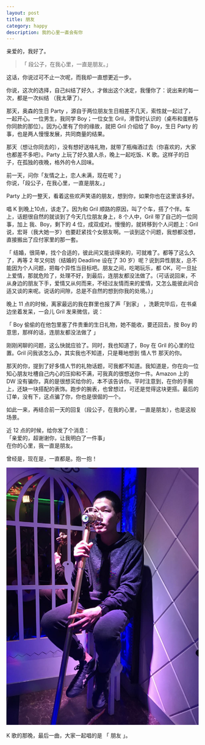 ```yaml
---
layout: post
title: 朋友
category: happy
description: 我的心里一直会有你
---
```


亲爱的，我好了。

> 「 段公子，在我心里，一直是朋友。」 

这话，你说过可不止一次呢，而我却一直想更近一步。  

你说，这次的选择，自己纠结了好久，才做出这个决定，我懂你了：说出来的每一次，都是一次纠结 （我太犟了）。  

那天，奥森的生日 Party ，源自于两位朋友生日相差不几天，索性就一起过了，一起开心。一位男生，我同学 Boy；一位女生 Gril，滑雪时认识的（桌布和蛋糕与你同款的那位）。因为心里有了你的缘故，就把 Gril 介绍给了 Boy，生日 Party 的事，也是两人慢慢发展，共同商量的结果。

那天（想让你同去的），没有想好送啥礼物，就带了瓶梅酒过去（你喜欢的，大家也都差不多吧）。Party 上玩了好久狼人杀，晚上一起吃饭、K 歌。这样子的日子，在孤独的夜晚，格外的令人回味。

前一天，问你「友情之上，恋人未满，现在呢？」  
你说，「段公子，在我心里，一直是朋友。」

Party 上的一整天，看着这些欢声笑语的朋友，想到你，如果你也在这里该多好。  

唱 K 到晚上10点，该走了。因为和 Gril 顺路的原因，叫了个车，搭了个伴。车上，话题很自然的就谈到了今天几位朋友身上，8 个人中，Gril 带了自己的一位同事，加上 我、Boy，剩下的 4 位，成双成对。慢慢的，就转移到个人问题上：Gril 说，宏哥（我大她一岁）也要赶紧找个女朋友啊。一谈到这个问题，我想都没想，直接搬出了应付家里的那一套。

「 结婚，很简单，找个合适的，彼此间又能谈得来的，可就难了。都等了这么久了，再等 2 年又何妨（结婚的 Deadline 设在了 30 岁）呢？说到异性朋友，总不能因为个人问题，把每个异性当目标吧。朋友之间，吃喝玩乐，都 OK，可一旦扯上爱情，那就危险了，处理不好，到最后，连朋友都没法做了。（可话说回来，不从身边的朋友下手，爱情又从何而来，不经过友情而来的爱情，又怎么能彼此间合适又谈的来呢。说话的间隙，总是不自然的想到你我的处境。）」

晚上 11 点的时候，离家最远的我在群里也报了声「到家」 ，洗簌完毕后，在书桌边坐着发呆，一会儿 Gril 发来微信，说：

「 Boy 偷偷的在他包里塞了件贵重的生日礼物，她不能收，要还回去，按 Boy 的意思，那样的话，连朋友都没法做了 」

刚刚闲聊的问题，这么快就应验了。同时，我也知道了，Boy 在 Gril 的心里的位置。Gril 问我该怎么办，其实我也不知道，只是蓦地想到 情人节 那天的你。

那天的你，提到了好多情人节的礼物话题，可我都不知道。我知道是，你在向一位知心朋友吐槽自己内心的压抑和不满，可我真的很想送你一件。Amazon 上的 DW 没有骗你，真的是很想买给你的，本不该告诉你。平时注意到，在你的手腕上，还缺一块搭配的表饰。跑步的腕表，也曾想过，可还是觉得这块更搭。最后的订单，没有下，这点骗了你，你也是很倔的一个。

如此一来，再结合前一天的回复（段公子，在我的心里，一直是朋友），也是这般场景。

近 12 点的时候，给你发了个消息：  
「亲爱的，超谢谢你，让我明白了一件事」  
在你的心里，我一直是朋友。  

曾经是，现在是，一直都是。抱一抱！

![](/images/2017_03/sing.jpeg)

K 歌的那晚，最后一曲，大家一起唱的是 「 朋友 」。

